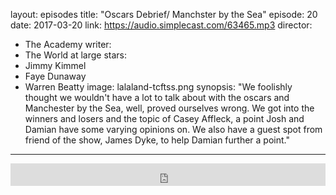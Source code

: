 layout: episodes
title:  "Oscars Debrief/ Manchster by the Sea"
episode: 20
date:   2017-03-20
link: https://audio.simplecast.com/63465.mp3
director:
- The Academy
writer:
- The World at large
stars:
- Jimmy Kimmel
- Faye Dunaway
- Warren Beatty
image: lalaland-tcftss.png
synopsis: "We foolishly thought we wouldn't have a lot to talk about with the oscars and Manchester by the Sea, well, proved ourselves wrong. We got into the winners and losers and the topic of Casey Affleck, a point Josh and Damian have some varying opinions on. We also have a guest spot from friend of the show, James Dyke, to help Damian further a point."
---

<iframe frameborder='0' height='36px' scrolling='no' seamless src='https://simplecast.com/e/63465?style=dark' width='100%'></iframe>
